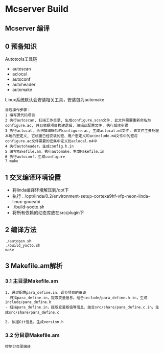 # Mcserver Build

## Mcserver 编译

## 0 预备知识
Autotools工具链
- autoscan
- aclocal
- autoconf
- autoheader
- automake

Linux系统默认会安装相关工具，安装包为automake

    常规操作步骤：
    1 编写源代码项目
    2 执行autoscan, 扫描工作目录, 生成configure.scan文件. 此文件需要重新命名为configure.ac, 并且依据项目构建逻辑, 编辑此配置文件, 执行后续步骤
    3 执行aclocal, 会扫描编辑后的configure.ac, 生成aclocal.m4文件. 该文件主要处理本地的宏定义, 它根据已经安装的宏、用户宏定义和acinclude.m4文件中的宏将configure.ac文件需要的宏集中定义到aclocal.m4中
    4 执行autoheader，生成config.h.in
    5 编写Makefile.am，执行automake，生成Makefile.in
    6 执行autoconf，生成configure
    7 make

## 1 交叉编译环境设置
- 将linda编译环境解压到/opt下
- 执行 . /opt/linda/0.2/environment-setup-cortexa9hf-vfp-neon-linda-linux-gnueabi
- ./build-yocto.sh
- 将所有依赖的动态库放在src/plugin下

## 2 编译方法
    ./autogen.sh
    ./build_yocto.sh
    make

## 3 Makefile.am解析
### 3.1 主目录Makefile.am

    1. 通过配置para_define.in，调节项目的编译
    - 扫描para_define.in，提取变量信息，结合include/para_define.h.in，生成include/para_define.h
    - 扫描para_define.in，提取变量取值等信息，结合src/share/para_define.c.in，生成src/share/para_define.c

    2. 依据Git信息，生成version.h

### 3.2 分目录Makefile.am
    控制分目录编译